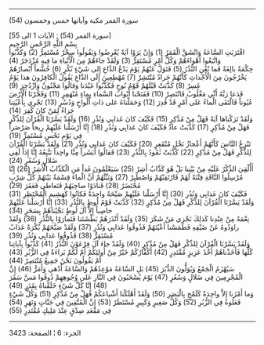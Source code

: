 ------------------------------------------------------------------------

(54) سورة القمر مكية وآياتها خمس وخمسون  
  
\[سورة القمر (54) : الآيات 1 الى 55\]  
بِسْمِ اللَّهِ الرَّحْمنِ الرَّحِيمِ  
اقْتَرَبَتِ السَّاعَةُ وَانْشَقَّ الْقَمَرُ (1) وَإِنْ يَرَوْا آيَةً يُعْرِضُوا وَيَقُولُوا سِحْرٌ مُسْتَمِرٌّ (2)
وَكَذَّبُوا وَاتَّبَعُوا أَهْواءَهُمْ وَكُلُّ أَمْرٍ مُسْتَقِرٌّ (3) وَلَقَدْ جاءَهُمْ مِنَ الْأَنْباءِ ما فِيهِ
مُزْدَجَرٌ (4)  
حِكْمَةٌ بالِغَةٌ فَما تُغْنِ النُّذُرُ (5) فَتَوَلَّ عَنْهُمْ يَوْمَ يَدْعُ الدَّاعِ إِلى شَيْءٍ نُكُرٍ (6)
خُشَّعاً أَبْصارُهُمْ يَخْرُجُونَ مِنَ الْأَجْداثِ كَأَنَّهُمْ جَرادٌ مُنْتَشِرٌ (7) مُهْطِعِينَ إِلَى الدَّاعِ
يَقُولُ الْكافِرُونَ هذا يَوْمٌ عَسِرٌ (8) كَذَّبَتْ قَبْلَهُمْ قَوْمُ نُوحٍ فَكَذَّبُوا عَبْدَنا وَقالُوا
مَجْنُونٌ وَازْدُجِرَ (9)  
فَدَعا رَبَّهُ أَنِّي مَغْلُوبٌ فَانْتَصِرْ (10) فَفَتَحْنا أَبْوابَ السَّماءِ بِماءٍ مُنْهَمِرٍ (11)
وَفَجَّرْنَا الْأَرْضَ عُيُوناً فَالْتَقَى الْماءُ عَلى أَمْرٍ قَدْ قُدِرَ (12) وَحَمَلْناهُ عَلى ذاتِ
أَلْواحٍ وَدُسُرٍ (13) تَجْرِي بِأَعْيُنِنا جَزاءً لِمَنْ كانَ كُفِرَ (14)  
وَلَقَدْ تَرَكْناها آيَةً فَهَلْ مِنْ مُدَّكِرٍ (15) فَكَيْفَ كانَ عَذابِي وَنُذُرِ (16) وَلَقَدْ يَسَّرْنَا
الْقُرْآنَ لِلذِّكْرِ فَهَلْ مِنْ مُدَّكِرٍ (17) كَذَّبَتْ عادٌ فَكَيْفَ كانَ عَذابِي وَنُذُرِ (18) إِنَّا
أَرْسَلْنا عَلَيْهِمْ رِيحاً صَرْصَراً فِي يَوْمِ نَحْسٍ مُسْتَمِرٍّ (19)  
تَنْزِعُ النَّاسَ كَأَنَّهُمْ أَعْجازُ نَخْلٍ مُنْقَعِرٍ (20) فَكَيْفَ كانَ عَذابِي وَنُذُرِ (21) وَلَقَدْ
يَسَّرْنَا الْقُرْآنَ لِلذِّكْرِ فَهَلْ مِنْ مُدَّكِرٍ (22) كَذَّبَتْ ثَمُودُ بِالنُّذُرِ (23) فَقالُوا أَبَشَراً
مِنَّا واحِداً نَتَّبِعُهُ إِنَّا إِذاً لَفِي ضَلالٍ وَسُعُرٍ (24)  
أَأُلْقِيَ الذِّكْرُ عَلَيْهِ مِنْ بَيْنِنا بَلْ هُوَ كَذَّابٌ أَشِرٌ (25) سَيَعْلَمُونَ غَداً مَنِ الْكَذَّابُ
الْأَشِرُ (26) إِنَّا مُرْسِلُوا النَّاقَةِ فِتْنَةً لَهُمْ فَارْتَقِبْهُمْ وَاصْطَبِرْ (27) وَنَبِّئْهُمْ أَنَّ
الْماءَ قِسْمَةٌ بَيْنَهُمْ كُلُّ شِرْبٍ مُحْتَضَرٌ (28) فَنادَوْا صاحِبَهُمْ فَتَعاطى فَعَقَرَ (29)  
فَكَيْفَ كانَ عَذابِي وَنُذُرِ (30) إِنَّا أَرْسَلْنا عَلَيْهِمْ صَيْحَةً واحِدَةً فَكانُوا كَهَشِيمِ
الْمُحْتَظِرِ (31) وَلَقَدْ يَسَّرْنَا الْقُرْآنَ لِلذِّكْرِ فَهَلْ مِنْ مُدَّكِرٍ (32) كَذَّبَتْ قَوْمُ لُوطٍ
بِالنُّذُرِ (33) إِنَّا أَرْسَلْنا عَلَيْهِمْ حاصِباً إِلاَّ آلَ لُوطٍ نَجَّيْناهُمْ بِسَحَرٍ (34)  
نِعْمَةً مِنْ عِنْدِنا كَذلِكَ نَجْزِي مَنْ شَكَرَ (35) وَلَقَدْ أَنْذَرَهُمْ بَطْشَتَنا فَتَمارَوْا بِالنُّذُرِ
(36) وَلَقَدْ راوَدُوهُ عَنْ ضَيْفِهِ فَطَمَسْنا أَعْيُنَهُمْ فَذُوقُوا عَذابِي وَنُذُرِ (37) وَلَقَدْ صَبَّحَهُمْ
بُكْرَةً عَذابٌ مُسْتَقِرٌّ (38) فَذُوقُوا عَذابِي وَنُذُرِ (39)  
وَلَقَدْ يَسَّرْنَا الْقُرْآنَ لِلذِّكْرِ فَهَلْ مِنْ مُدَّكِرٍ (40) وَلَقَدْ جاءَ آلَ فِرْعَوْنَ النُّذُرُ (41)
كَذَّبُوا بِآياتِنا كُلِّها فَأَخَذْناهُمْ أَخْذَ عَزِيزٍ مُقْتَدِرٍ (42) أَكُفَّارُكُمْ خَيْرٌ مِنْ أُولئِكُمْ أَمْ
لَكُمْ بَراءَةٌ فِي الزُّبُرِ (43) أَمْ يَقُولُونَ نَحْنُ جَمِيعٌ مُنْتَصِرٌ (44)  
سَيُهْزَمُ الْجَمْعُ وَيُوَلُّونَ الدُّبُرَ (45) بَلِ السَّاعَةُ مَوْعِدُهُمْ وَالسَّاعَةُ أَدْهى وَأَمَرُّ (46) إِنَّ
الْمُجْرِمِينَ فِي ضَلالٍ وَسُعُرٍ (47) يَوْمَ يُسْحَبُونَ فِي النَّارِ عَلى وُجُوهِهِمْ ذُوقُوا مَسَّ سَقَرَ
(48) إِنَّا كُلَّ شَيْءٍ خَلَقْناهُ بِقَدَرٍ (49)  
وَما أَمْرُنا إِلاَّ واحِدَةٌ كَلَمْحٍ بِالْبَصَرِ (50) وَلَقَدْ أَهْلَكْنا أَشْياعَكُمْ فَهَلْ مِنْ مُدَّكِرٍ
(51) وَكُلُّ شَيْءٍ فَعَلُوهُ فِي الزُّبُرِ (52) وَكُلُّ صَغِيرٍ وَكَبِيرٍ مُسْتَطَرٌ (53) إِنَّ الْمُتَّقِينَ فِي
جَنَّاتٍ وَنَهَرٍ (54)  
فِي مَقْعَدِ صِدْقٍ عِنْدَ مَلِيكٍ مُقْتَدِرٍ (55)

------------------------------------------------------------------------

الجزء: 6 ¦ الصفحة: 3423
